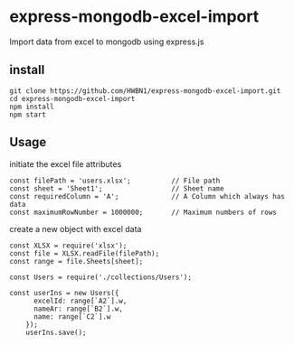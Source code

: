 # express-mongodb-excel-import
Import data from excel to mongodb using express.js

## install

```
git clone https://github.com/HWBN1/express-mongodb-excel-import.git
cd express-mongodb-excel-import
npm install
npm start
```


## Usage

initiate the excel file attributes

```
const filePath = 'users.xlsx';			// File path 	
const sheet = 'Sheet1';					// Sheet name
const requiredColumn = 'A';				// A Column which always has data
const maximumRowNumber = 1000000;		// Maximum numbers of rows
```

create a new object with excel data 

```
const XLSX = require('xlsx');
const file = XLSX.readFile(filePath);
const range = file.Sheets[sheet];

const Users = require('./collections/Users');
 
const userIns = new Users({
      excelId: range[`A2`].w,
	  nameAr: range[`B2`].w,
      name: range[`C2`].w
    });
    userIns.save();
```
